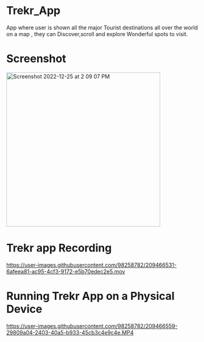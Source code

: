 # Trekr_App
App where user is shown all the major Tourist destinations all over the world on a map , they can Discover,scroll and explore Wonderful spots to visit.

# Screenshot

<img width="404" alt="Screenshot 2022-12-25 at 2 09 07 PM" src="https://user-images.githubusercontent.com/98258782/209466522-c0cb24bc-246a-4184-a32f-c5ebc5a9747e.png">

# Trekr app Recording
https://user-images.githubusercontent.com/98258782/209466531-6afeea81-ac95-4cf3-9172-e5b70edec2e5.mov


# Running Trekr App on a Physical Device



https://user-images.githubusercontent.com/98258782/209466559-29809a04-2403-40a5-b933-45cb3c4e9c4e.MP4

